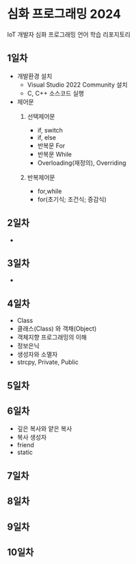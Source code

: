 # 심화 프로그래밍 2024
IoT 개발자 심화 프로그래밍 언어 학습 리포지토리

## 1일차
- 개발환경 설치
	- Visual Studio 2022 Community 설치
	- C, C++ 소스코드 실행
- 제어문
	1. 선택제어문 
		- if, switch
		- if, else
		- 반복문 For
		- 반복문 While
		- Overloading(재정의), Overriding
		
	2. 반복제어문 
		- for,while
		- for(초기식; 조건식; 증감식)

## 2일차
-

## 3일차
-


## 4일차
- Class
- 클래스(Class) 와 객채(Object)
- 객체지향 프로그래밍의 이해 
- 정보은닉
- 생성자와 소멸자
- strcpy, Private, Public

## 5일차

## 6일차
- 깊은 복사와 얕은 복사
- 복사 생성자
- friend
- static

## 7일차


## 8일차

## 9일차

## 10일차
